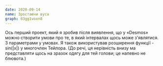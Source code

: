 ```yaml
---
date: 2020-09-14
name: Зростаючи вуса
graph: 03gg1voxn8
---
```


Ось перший проект, який я зробив після виявлення, що у «Desmos» можно створити умови про те, в який інтервалах щось може з'являтися. З параметрами у умовах. Я також використував розширення функції -sin(|x|) у многочлен Тейлора. (До речі, ця нерівність внизу ма представляти щось на зразок одягу для тей голови; це напевно не блювота.)
